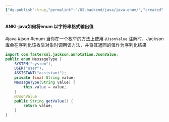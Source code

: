 ```yaml
---
{"dg-publish":true,"permalink":"/02-backend/java/java-enum/","created":"2024-09-18T14:20:19.471+08:00","updated":"2024-05-29T23:33:13.000+08:00"}
---
```



#### ANKI-java如何将enum 以字符串格式输出值
#java #json #enum
当你在一个枚举的方法上使用 `@JsonValue` 注解时，Jackson 库会在序列化该枚举对象时调用该方法，并将其返回的值作为序列化结果
```java
import com.fasterxml.jackson.annotation.JsonValue;
public enum MessageType {
    SYSTEM("system"),
    USER("user"),
    ASSISTANT("assistant");
    private final String value;
    MessageType(String value) {
        this.value = value;
    }
    @JsonValue
    public String getValue() {
        return value;
    }
}
```